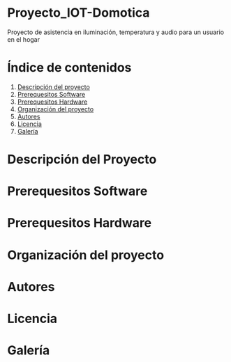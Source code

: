 # Proyecto_IOT-Domotica
Proyecto de asistencia en iluminación, temperatura y audio para un usuario en el hogar

# Índice de contenidos
  1. [Descripción del proyecto](https://github.com/luicalrob/G5-Proyecto_IOT-Domotica/blob/main/README.md#descripci%C3%B3n-del-proyecto)
  2. [Prerequesitos Software](https://github.com/luicalrob/G5-Proyecto_IOT-Domotica/blob/main/README.md#prerequesitos-software)
  3. [Prerequesitos Hardware](https://github.com/luicalrob/G5-Proyecto_IOT-Domotica/blob/main/README.md#prerequesitos-hardware)
  4. [Organización del proyecto](https://github.com/luicalrob/G5-Proyecto_IOT-Domotica/blob/main/README.md#organizaci%C3%B3n-del-proyecto)
  5. [Autores]()
  6. [Licencia]()
  7. [Galería]()

# Descripción del Proyecto

# Prerequesitos Software

# Prerequesitos Hardware

# Organización del proyecto

# Autores

# Licencia

# Galería
